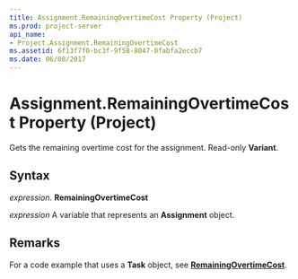 ```yaml
---
title: Assignment.RemainingOvertimeCost Property (Project)
ms.prod: project-server
api_name:
- Project.Assignment.RemainingOvertimeCost
ms.assetid: 6f13f7f0-bc3f-9f58-8047-0fabfa2eccb7
ms.date: 06/08/2017
---
```



# Assignment.RemainingOvertimeCost Property (Project)

Gets the remaining overtime cost for the assignment. Read-only  **Variant**.


## Syntax

 _expression_. **RemainingOvertimeCost**

 _expression_ A variable that represents an **Assignment** object.


## Remarks

For a code example that uses a  **Task** object, see **[RemainingOvertimeCost](Project.Task.RemainingOvertimeCost.md)**.



